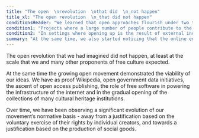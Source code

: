 ```yaml
---
title: "The open  \nrevolution  \nthat did  \n_not happen"
title_xl: "The open revolution  \n_that did not happen"
conditionsHeader: "We learned that open approaches flourish under two types of conditions:"
condition1: "Projects where a large number of people contribute to the creation of a common resource. This is the story of Wikipedia, of OpenStreetMap, of Blender.org and the countless free software projects that provide much of the internet infrastructure."
condition2: "In settings where opening up is the result of external incentives or requirements, rather than voluntary actions. This is the story of publicly funded knowledge production: Open Access academic publications, cultural heritage collections in the Public Domain, Open Educational Resources and open government data."
summary: "At the same time, we also started noticing that the online environment began to change..."
---
```

The open revolution that we had imagined did not happen, at least at the scale that we and many other proponents of free culture expected.  

At the same time the growing open movement demonstrated the viability of our ideas. We have as proof Wikipedia, open government data initiatives, the ascent of open access publishing, the role of free software in powering the infrastructure of the internet and in the gradual opening of the collections of many cultural heritage institutions.
<!--more-->
Over time, we have been observing  a significant evolution of our movement’s normative basis - away from a justification based on the voluntary exercise of their rights by individual creators, and towards a justification based on the production of social goods.

